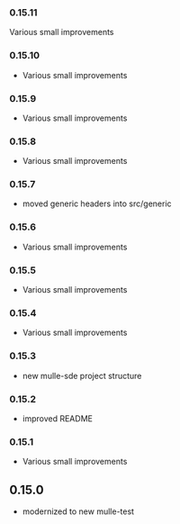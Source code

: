 ### 0.15.11

Various small improvements

### 0.15.10

* Various small improvements

### 0.15.9

* Various small improvements

### 0.15.8

* Various small improvements

### 0.15.7

* moved generic headers into src/generic

### 0.15.6

* Various small improvements

### 0.15.5

* Various small improvements

### 0.15.4

* Various small improvements

### 0.15.3

* new mulle-sde project structure

### 0.15.2

* improved README

### 0.15.1

* Various small improvements

## 0.15.0

* modernized to new mulle-test
